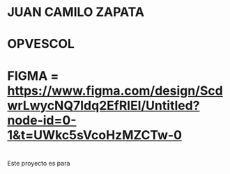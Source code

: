 # JUAN CAMILO ZAPATA
# OPVESCOL
# FIGMA = https://www.figma.com/design/ScdwrLwycNQ7Idq2EfRlEl/Untitled?node-id=0-1&t=UWkc5sVcoHzMZCTw-0
#
Este proyecto es para 
